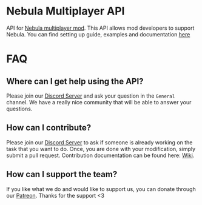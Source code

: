 # Nebula Multiplayer API

API for [Nebula multiplayer mod](https://dsp.thunderstore.io/package/nebula/NebulaMultiplayerMod/). This API allows mod developers to support Nebula. You can find setting up guide, examples and documentation [here](https://github.com/hubastard/nebula/wiki)

# FAQ

## Where can I get help using the API?

Please join our [Discord Server](https://discord.gg/UHeB2QvgDa) and ask your question in the `General` channel. We have a really nice community that will be able to answer your questions.

## How can I contribute?

Please join our [Discord Server](https://discord.gg/UHeB2QvgDa) to ask if someone is already working on the task that you want to do. Once, you are done with your modification, simply submit a pull request. Contribution documentation can be found here: [Wiki](https://github.com/hubastard/nebula/wiki/Setting-up-a-development-environment).

## How can I support the team?

If you like what we do and would like to support us, you can donate through our [Patreon](https://www.patreon.com/nebula_mod_team). Thanks for the support <3
